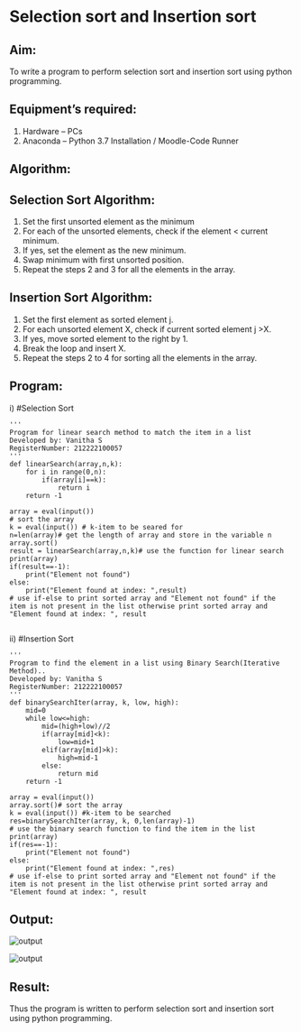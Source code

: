 # Selection sort and Insertion sort
## Aim:
To write a program to perform selection sort and insertion sort using python programming.
## Equipment’s required:
1.	Hardware – PCs
2.	Anaconda – Python 3.7 Installation / Moodle-Code Runner
## Algorithm:
## Selection Sort Algorithm:
1.	Set the first unsorted element as the minimum
2.	For each of the unsorted elements, check if the element < current minimum.
3.	If yes, set the element as the new minimum.
4.	Swap minimum with first unsorted position.
5.	Repeat the steps 2 and 3 for all the elements in the array.
## Insertion Sort Algorithm: 
1.	Set the first element as sorted element j.
2.	For each unsorted element X, check if current sorted element j >X.
3.	If yes, move sorted element to the right by 1.
4.	Break the loop and insert X.
5.	Repeat the steps 2 to 4 for sorting all the elements in the array.
## Program:
i)	#Selection Sort
```
''' 
Program for linear search method to match the item in a list
Developed by: Vanitha S
RegisterNumber: 212222100057
'''
def linearSearch(array,n,k):
    for i in range(0,n):
        if(array[i]==k):
            return i
    return -1
    
array = eval(input())
# sort the array
k = eval(input()) # k-item to be seared for
n=len(array)# get the length of array and store in the variable n
array.sort()
result = linearSearch(array,n,k)# use the function for linear search
print(array)
if(result==-1):
    print("Element not found")
else:
    print("Element found at index: ",result)     
# use if-else to print sorted array and "Element not found" if the item is not present in the list otherwise print sorted array and "Element found at index: ", result


```
ii)	#Insertion Sort
```
''' 
Program to find the element in a list using Binary Search(Iterative Method)..
Developed by: Vanitha S
RegisterNumber: 212222100057
'''
def binarySearchIter(array, k, low, high):
    mid=0
    while low<=high:
        mid=(high+low)//2
        if(array[mid]<k):
            low=mid+1
        elif(array[mid]>k):
            high=mid-1
        else:
            return mid
    return -1

array = eval(input())
array.sort()# sort the array
k = eval(input()) #k-item to be searched
res=binarySearchIter(array, k, 0,len(array)-1)
# use the binary search function to find the item in the list
print(array)
if(res==-1):
    print("Element not found")
else:
    print("Element found at index: ",res)
# use if-else to print sorted array and "Element not found" if the item is not present in the list otherwise print sorted array and "Element found at index: ", result

```

## Output:
![output](/Sorting-Algorithm/img/3b1.png)


![output](/Sorting-Algorithm/img/3b2.png)

## Result:
Thus the program is written to perform selection sort and insertion sort using python programming.
